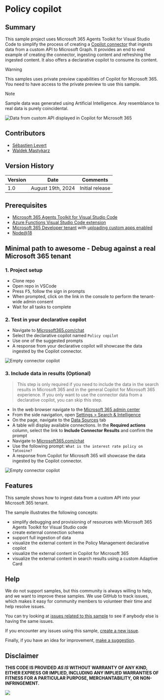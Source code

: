 # Policy copilot

## Summary

This sample project uses Microsoft 365 Agents Toolkit for Visual Studio Code to simplify the process of creating a [Copilot connector](https://learn.microsoft.com/graph/connecting-external-content-connectors-overview) that ingests data from a custom API to Microsoft Graph. It provides an end to end example of creating the connector, ingesting content and refreshing the ingested content. It also offers a declarative copilot to consume its content.

> [!WARNING]  
> This samples uses private preview capabilities of Copilot for Microsoft 365. You need to have access to the private preview to use this sample.

> [!NOTE]  
> Sample data was generated using Artificial Intelligence. Any resemblance to real data is purely coincidental.

![Data from custom API displayed in Copilot for Microsoft 365](./assets/connector-copilot-results.png)

## Contributors

- [Sébastien Levert](https://github.com/sebastienlevert)
- [Waldek Mastykarz](https://github.com/waldekmastykarz)

## Version History

Version|Date|Comments
-------|----|--------
1.0|August 19th, 2024|Initial release

## Prerequisites

- [Microsoft 365 Agents Toolkit for Visual Studio Code](https://marketplace.visualstudio.com/items?itemName=TeamsDevApp.ms-teams-vscode-extension)
- [Azure Functions Visual Studio Code extension](https://marketplace.visualstudio.com/items?itemName=ms-azuretools.vscode-azurefunctions)
- [Microsoft 365 Developer tenant](https://developer.microsoft.com/microsoft-365/dev-program) with [uploading custom apps enabled](https://learn.microsoft.com/microsoftteams/platform/m365-apps/prerequisites#prepare-a-developer-tenant-for-testing)
- [Node@18](https://nodejs.org)

## Minimal path to awesome - Debug against a real Microsoft 365 tenant

### 1. Project setup

- Clone repo
- Open repo in VSCode
- Press <kbd>F5</kbd>, follow the sign in prompts
- When prompted, click on the link in the console to perform the tenant-wide admin consent
- Wait for all tasks to complete

### 2. Test in your declarative copilot

- Navigate to [Microsoft365.com/chat](https://www.microsoft365.com/chat)
- Select the declarative copilot named `Policy copilot`
- Use one of the suggested prompts
- A response from your declarative copilot will showcase the data ingested by the Copilot connector.

![Empty connector copilot](./assets/connector-copilot.png)

### 3. Include data in results (Optional)

> This step is only required if you need to include the data in the search results in Microsoft 365 and in the general Copilot for Microsoft 365 experience. If you only want to use the connector data from a declarative copilot, you can skip this step.

- In the web browser navigate to the [Microsoft 365 admin center](https://admin.microsoft.com/)
- From the side navigation, open [Settings > Search & Intelligence](https://admin.microsoft.com/?source=applauncher#/MicrosoftSearch)
- On the page, navigate to the [Data Sources](https://admin.microsoft.com/?source=applauncher#/MicrosoftSearch/connectors) tab
- A table will display available connections. In the **Required actions** column, select the link to **Include Connector Results** and confirm the prompt
- Navigate to [Microsoft365.com/chat](https://www.microsoft365.com/chat)
- Use the following prompt: `What is the interest rate policy on Tatooine?`
- A response from Copilot for Microsoft 365 will showcase the data ingested by the Copilot connector.

![Empty connector copilot](./assets/connector-copilot-results.png)

## Features

This sample shows how to ingest data from a custom API into your Microsoft 365 tenant.

The sample illustrates the following concepts:

- simplify debugging and provisioning of resources with Microsoft 365 Agents Toolkit for Visual Studio code
- create external connection schema
- support full ingestion of data
- visualize the external content in the Policy Management declarative copilot
- visualize the external content in Copilot for Microsoft 365
- visualize the external content in search results using a custom Adaptive Card

## Help

We do not support samples, but this community is always willing to help, and we want to improve these samples. We use GitHub to track issues, which makes it easy for  community members to volunteer their time and help resolve issues.

You can try looking at [issues related to this sample](https://github.com/pnp/copilot-connectors-samples/issues?q=label%3A%22sample%3A%nodejs-typescript-policies-dc%22) to see if anybody else is having the same issues.

If you encounter any issues using this sample, [create a new issue](https://github.com/pnp/copilot-connectors-samples/issues/new).

Finally, if you have an idea for improvement, [make a suggestion](https://github.com/pnp/copilot-connectors-samples/issues/new).

## Disclaimer

**THIS CODE IS PROVIDED *AS IS* WITHOUT WARRANTY OF ANY KIND, EITHER EXPRESS OR IMPLIED, INCLUDING ANY IMPLIED WARRANTIES OF FITNESS FOR A PARTICULAR PURPOSE, MERCHANTABILITY, OR NON-INFRINGEMENT.**

![](https://m365-visitor-stats.azurewebsites.net/SamplesGallery/pnp-graph-connector-nodejs-typescript-policies-dc)
